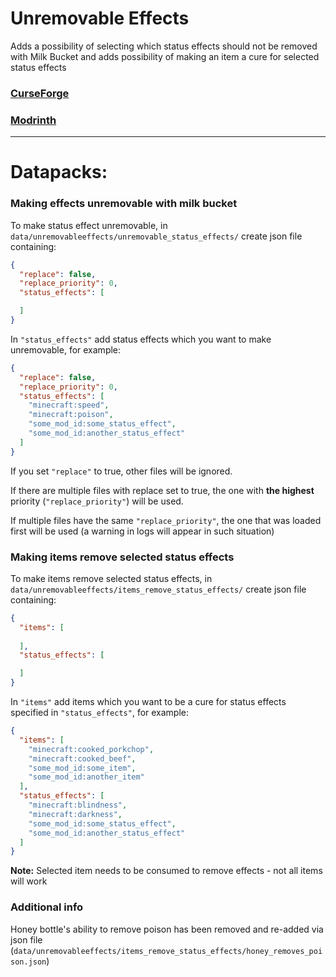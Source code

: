 # Unremovable Effects
Adds a possibility of selecting which status effects should not be removed with Milk Bucket and adds possibility of
making an item a cure for selected status effects


### [CurseForge](https://www.curseforge.com/minecraft/mc-mods/unremovableeffects)
### [Modrinth](https://modrinth.com/mod/unremovable-effects)

-------------------------------------------------------------

# Datapacks:

### Making effects unremovable with milk bucket

To make status effect unremovable, in `data/unremovableeffects/unremovable_status_effects/` create json file containing:
```json
{
  "replace": false,
  "replace_priority": 0,
  "status_effects": [

  ]
}
```
In `"status_effects"` add status effects which you want to make unremovable, for example:
```json
{
  "replace": false,
  "replace_priority": 0,
  "status_effects": [
    "minecraft:speed",
    "minecraft:poison",
    "some_mod_id:some_status_effect",
    "some_mod_id:another_status_effect"
  ]
}
```

If you set `"replace"` to true, other files will be ignored.

If there are multiple files with replace set to true, the one with **the highest** priority (`"replace_priority"`) will be used.

If multiple files have the same `"replace_priority"`, the one that was loaded first will be used (a warning in logs will appear in such situation)

### Making items remove selected status effects

To make items remove selected status effects, in `data/unremovableeffects/items_remove_status_effects/` create json file containing:
```json
{
  "items": [
    
  ],
  "status_effects": [

  ]
}
```

In `"items"` add items which you want to be a cure for status effects specified in `"status_effects"`, for example:
```json
{
  "items": [
    "minecraft:cooked_porkchop",
    "minecraft:cooked_beef",
    "some_mod_id:some_item",
    "some_mod_id:another_item"
  ],
  "status_effects": [
    "minecraft:blindness",
    "minecraft:darkness",
    "some_mod_id:some_status_effect",
    "some_mod_id:another_status_effect"
  ]
}
```

**Note:** Selected item needs to be consumed to remove effects - not all items will work

### Additional info

Honey bottle's ability to remove poison has been removed and re-added via json file 
(`data/unremovableeffects/items_remove_status_effects/honey_removes_poison.json`)